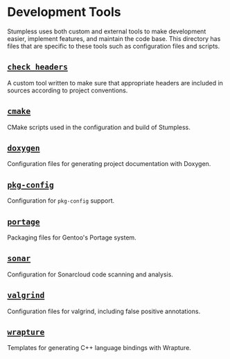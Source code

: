 # Development Tools
Stumpless uses both custom and external tools to make development easier,
implement features, and maintain the code base. This directory has files that
are specific to these tools such as configuration files and scripts.


## [`check_headers`](./check_headers)
A custom tool written to make sure that appropriate headers are included in
sources according to project conventions.


## [`cmake`](./cmake)
CMake scripts used in the configuration and build of Stumpless.


## [`doxygen`](./doxygen)
Configuration files for generating project documentation with Doxygen.


## [`pkg-config`](./pkg-config)
Configuration for `pkg-config` support.


## [`portage`](./portage)
Packaging files for Gentoo's Portage system.


## [`sonar`](./sonar)
Configuration for Sonarcloud code scanning and analysis.


## [`valgrind`](./valgrind)
Configuration files for valgrind, including false positive annotations.


## [`wrapture`](./wrapture)
Templates for generating C++ language bindings with Wrapture.
